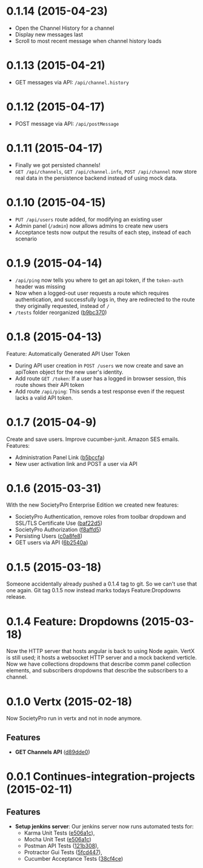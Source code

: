 # 0.1.14 (2015-04-23)
* Open the Channel History for a channel
* Display new messages last
* Scroll to most recent message when channel history loads

# 0.1.13 (2015-04-21)
* GET messages via API: `/api/channel.history`

# 0.1.12 (2015-04-17)
* POST message via API: `/api/postMessage`

# 0.1.11 (2015-04-17)
* Finally we got persisted channels!
* `GET /api/channels`, `GET /api/channel.info`, `POST /api/channel` now store
  real data in the persistence backend instead of using mock data.

# 0.1.10 (2015-04-15)
* `PUT /api/users` route added, for modifying an existing user
* Admin panel (`/admin`) now allows admins to create new users
* Acceptance tests now output the results of each step, instead of each scenario

# 0.1.9 (2015-04-14)
* `/api/ping` now tells you where to get an api token, if the `token-auth` header was missing
* Now when a logged-out user requests a route which requires authentication, and successfully logs in,
  they are redirected to the route they originally requested, instead of `/`
* `/tests` folder reorganized
  ([b9bc370](https://github.com/SocietyPro/sopro/commit/b9bc370b9bc7dc4065969996ad181631dfcf52c6))

# 0.1.8 (2015-04-13)
Feature: Automatically Generated API User Token
* During API user creation in `POST /users` we now create and save an apiToken object for the new user's identity.
* Add route `GET /token`: If a user has a logged in browser session, this route shows their API token
* Add route `/api/ping`: This sends a test response even if the request lacks a valid API token.

# 0.1.7 (2015-04-9)
Create and save users. Improve cucumber-junit. Amazon SES emails.
Features:
* Administration Panel Link
  ([b5bccfa](https://github.com/SocietyPro/sopro/commit/b5bccfaa816bc2163c8270104121349632f99215))
* New user activation link and POST a user via API

# 0.1.6 (2015-03-31)
With the new SocietyPro Enterprise Edition we created new features:
* SocietyPro Authentication, remove roles from toolbar dropdown and SSL/TLS Certificate Use
  ([baf22d5](https://github.com/SocietyPro/sopro/commit/baf22d51cccb5fe0a76767c71fbefb74e532b9af))
* SocietyPro Authorization
  ([f8affd5](https://github.com/SocietyPro/sopro/commit/f8affd561442eb9668c1ba49bd4d86f0cb24e509))
* Persisting Users
  ([c0a8fe8](https://github.com/SocietyPro/sopro/commit/c0a8fe835d38079d3b964c79f9237752dd4048af))
* GET users via API
  ([6b2540a](https://github.com/SocietyPro/sopro/commit/6b2540a7ae2d1ff8b1869c35530c3cfdb03fef65))

# 0.1.5 (2015-03-18)
Someone accidentally already pushed a 0.1.4 tag to git. So we can't use that one again.
Git tag 0.1.5 now instead marks todays Feature:Dropdowns release.

# 0.1.4 Feature: Dropdowns (2015-03-18)
Now the HTTP server that hosts angular is back to using Node again.
VertX is still used; it hosts a websocket HTTP server and a mock backend verticle.
Now we have collections dropdowns that describe comm panel collection elements,
and subscribers dropdowns that describe the subscribers to a channel.


# 0.1.0 Vertx (2015-02-18)

Now SocietyPro run in vertx and not in node anymore.

## Features
- **GET Channels API** ([d89dde0](https://github.com/jimmymorales/sopro/commit/d89dde071304ebbe97be1240a5662bcedf939fed))

# 0.0.1 Continues-integration-projects (2015-02-11)

## Features

- **Setup jenkins server**: Our jenkins server now runs automated tests for:
  - Karma Unit Tests ([e506a1c](https://github.com/jimmymorales/sopro/commit/e506a1c7b883844771f086f647232545dae0926b)),
  - Mocha Unit Test ([e506a1c](https://github.com/jimmymorales/sopro/commit/e506a1c7b883844771f086f647232545dae0926b))
  - Postman API Tests ([121b308](https://github.com/jimmymorales/sopro/commit/121b3081765f1aeba6781ab86aa1f3071b2a1a28)),
  - Protractor Gui Tests ([5fcd447](https://github.com/jimmymorales/sopro/commit/5fcd4477149195a66bbbf3b784f1f3fd4f1b6f53)),
  - Cucumber Acceptance Tests ([38cf4ce](https://github.com/jimmymorales/sopro/commit/38cf4ce5d51f9ebe1be4cdb6980494649201f286))

